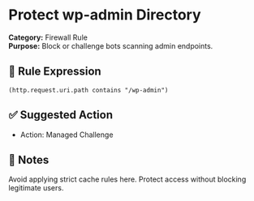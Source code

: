 # Protect wp-admin Directory

**Category:** Firewall Rule  
**Purpose:** Block or challenge bots scanning admin endpoints.

## 🔐 Rule Expression

```cf-expression
(http.request.uri.path contains "/wp-admin")
```

## ✅ Suggested Action

- Action: Managed Challenge

## 📌 Notes

Avoid applying strict cache rules here. Protect access without blocking legitimate users.
